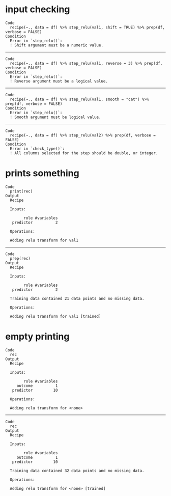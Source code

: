 # input checking

    Code
      recipe(~., data = df) %>% step_relu(val1, shift = TRUE) %>% prep(df, verbose = FALSE)
    Condition
      Error in `step_relu()`:
      ! Shift argument must be a numeric value.

---

    Code
      recipe(~., data = df) %>% step_relu(val1, reverse = 3) %>% prep(df, verbose = FALSE)
    Condition
      Error in `step_relu()`:
      ! Reverse argument must be a logical value.

---

    Code
      recipe(~., data = df) %>% step_relu(val1, smooth = "cat") %>% prep(df, verbose = FALSE)
    Condition
      Error in `step_relu()`:
      ! Smooth argument must be logical value.

---

    Code
      recipe(~., data = df) %>% step_relu(val2) %>% prep(df, verbose = FALSE)
    Condition
      Error in `check_type()`:
      ! All columns selected for the step should be double, or integer.

# prints something

    Code
      print(rec)
    Output
      Recipe
      
      Inputs:
      
            role #variables
       predictor          2
      
      Operations:
      
      Adding relu transform for val1

---

    Code
      prep(rec)
    Output
      Recipe
      
      Inputs:
      
            role #variables
       predictor          2
      
      Training data contained 21 data points and no missing data.
      
      Operations:
      
      Adding relu transform for val1 [trained]

# empty printing

    Code
      rec
    Output
      Recipe
      
      Inputs:
      
            role #variables
         outcome          1
       predictor         10
      
      Operations:
      
      Adding relu transform for <none>

---

    Code
      rec
    Output
      Recipe
      
      Inputs:
      
            role #variables
         outcome          1
       predictor         10
      
      Training data contained 32 data points and no missing data.
      
      Operations:
      
      Adding relu transform for <none> [trained]

